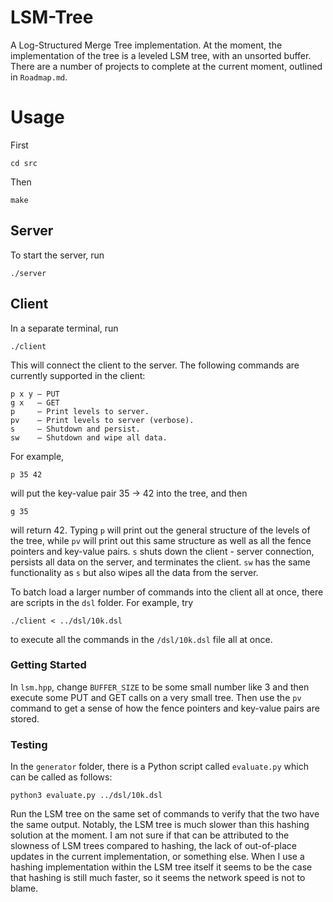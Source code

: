 # LSM-Tree

A Log-Structured Merge Tree implementation. At the moment, the implementation of the tree is a leveled LSM tree, with an unsorted buffer. There are a number of projects to complete at the current moment, outlined in `Roadmap.md`.

# Usage

First

```
cd src
```

Then

```
make
```

## Server
To start the server, run
```
./server
```

## Client
In a separate terminal, run
```
./client
```
This will connect the client to the server. The following commands are currently supported in the client:

```
p x y — PUT
g x   — GET
p     — Print levels to server.
pv    — Print levels to server (verbose).
s     — Shutdown and persist.
sw    — Shutdown and wipe all data.
```

For example,

```
p 35 42
```

will put the key-value pair 35 -> 42 into the tree, and then

```
g 35
```

will return 42. Typing `p` will print out the general structure of the levels of the tree, while
`pv` will print out this same structure as well as all the fence pointers and key-value pairs. `s` shuts down the client - server connection, persists all data on the server, and terminates the client. `sw` has the same functionality as `s` but also wipes all the data from the server.

To batch load a larger number of commands into the client all at once, there are scripts in the
`dsl` folder. For example, try

```
./client < ../dsl/10k.dsl
```

to execute all the commands in the `/dsl/10k.dsl` file all at once.

### Getting Started

In `lsm.hpp`, change `BUFFER_SIZE` to be some small number like 3 and then execute 
some PUT and GET calls on a very small tree. Then use the `pv` command to get a sense
of how the fence pointers and key-value pairs are stored.

### Testing

In the `generator` folder, there is a Python script called `evaluate.py` which can be called as follows:

```
python3 evaluate.py ../dsl/10k.dsl
```

Run the LSM tree on the same set of commands to verify that the two have the same output. Notably, the LSM tree is much slower than this hashing solution at the moment. I am not sure if that can be attributed to the slowness of LSM trees compared to hashing, the lack of out-of-place updates in the current implementation, or something else. When I use a hashing implementation within the LSM tree itself it seems to be the case that hashing is still much faster, so it seems the network speed is not to blame.
